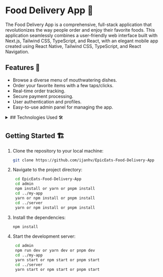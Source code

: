 # Food Delivery App 🍔

The Food Delivery App is a comprehensive, full-stack application that revolutionizes the way people order and enjoy their favorite foods. This application seamlessly combines a user-friendly web interface built with Next.js, Tailwind CSS, TypeScript, and React, with an elegant mobile app created using React Native, Tailwind CSS, TypeScript, and React Navigation.

## Features 🚀

- Browse a diverse menu of mouthwatering dishes.
- Order your favorite items with a few taps/clicks.
- Real-time order tracking.
- Secure payment processing.
- User authentication and profiles.
- Easy-to-use admin panel for managing the app.

<details><summary>
## Technologies Used 🛠️
</summary>

### Web App
- [Next.js](https://nextjs.org/)
- [Tailwind CSS](https://tailwindcss.com/)
- [TypeScript](https://www.typescriptlang.org/)
- [React](https://reactjs.org/)

### Mobile App
- [React Native](https://reactnative.dev/)
- [Expo](https://expo.io/)
- [Tailwind CSS](https://tailwindcss.com/)
- [TypeScript](https://www.typescriptlang.org/)
- [React Navigation](https://reactnavigation.org/)

### Server
- [Node.js](https://nodejs.org/)
- [Express](https://expressjs.com/)
- [MongoDB](https://www.mongodb.com/) (or your database of choice)

</details>

## Getting Started 🏗️

1. Clone the repository to your local machine:

   ```bash
   git clone https://github.com/ijanhv/EpicEats-Food-Delivery-App

2. Navigate to the project directory:

   ```bash
    cd EpicEats-Food-Delivery-App
    cd admin
    npm install or yarn or pnpm install
    cd ../my-app
    yarn or npm install or pnpm install
    cd ../server
    yarn or npm install or pnpm install
   ```
3. Install the dependencies:

   ```bash
   npm install

   ```
4. Start the development server:

   ```bash
    cd admin
    npm run dev or yarn dev or pnpm dev
    cd ../my-app
    yarn start or npm start or pnpm start
    cd ../server
    yarn start or npm start or pnpm start
    ```


